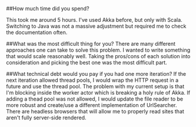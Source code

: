 ##How much time did you spend?

This took me around 5 hours. I've used Akka before, but only with Scala. Switching to Java was not a massive adjustment
but required me to check the documentation often.

##What was the most difficult thing for you?
There are many different approaches one can take to solve this problem. I wanted to write something that would scale
reasonably well. Taking the pros/cons of each solution into consideration and picking the best one was the most difficult part. 


##What technical debt would you pay if you had one more iteration?
If the next iteration allowed thread pools, I would wrap the HTTP request in a future and use the thread 
pool. The problem with my current setup is that I'm blocking inside the worker actor which is breaking
a holy rule of Akka. If adding a thead pool was not allowed, I would update the file reader to be more robust
and create/use a different implementation of UrlSearcher. There are headless browsers that will allow me 
to properly read sites that aren't fully server-side rendered.